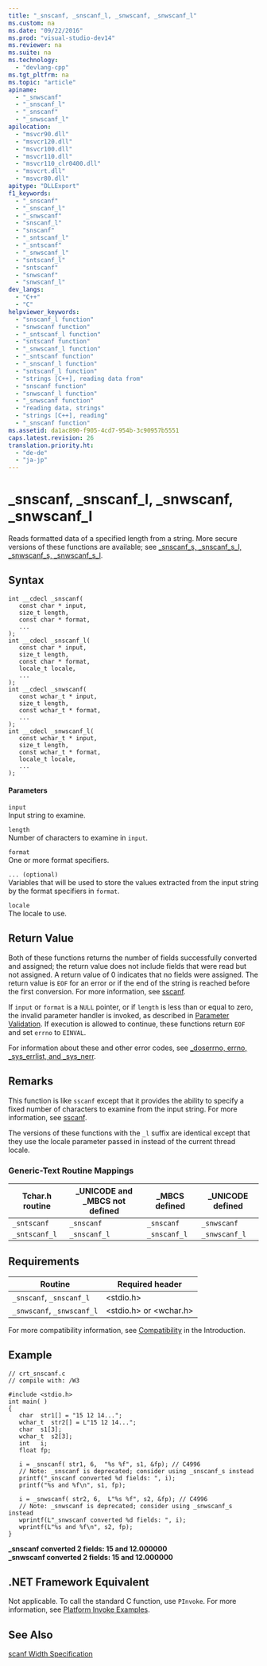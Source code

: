 ```yaml
---
title: "_snscanf, _snscanf_l, _snwscanf, _snwscanf_l"
ms.custom: na
ms.date: "09/22/2016"
ms.prod: "visual-studio-dev14"
ms.reviewer: na
ms.suite: na
ms.technology: 
  - "devlang-cpp"
ms.tgt_pltfrm: na
ms.topic: "article"
apiname: 
  - "_snwscanf"
  - "_snscanf_l"
  - "_snscanf"
  - "_snwscanf_l"
apilocation: 
  - "msvcr90.dll"
  - "msvcr120.dll"
  - "msvcr100.dll"
  - "msvcr110.dll"
  - "msvcr110_clr0400.dll"
  - "msvcrt.dll"
  - "msvcr80.dll"
apitype: "DLLExport"
f1_keywords: 
  - "_snscanf"
  - "_snscanf_l"
  - "_snwscanf"
  - "snscanf_l"
  - "snscanf"
  - "_sntscanf_l"
  - "_sntscanf"
  - "_snwscanf_l"
  - "sntscanf_l"
  - "sntscanf"
  - "snwscanf"
  - "snwscanf_l"
dev_langs: 
  - "C++"
  - "C"
helpviewer_keywords: 
  - "snscanf_l function"
  - "snwscanf function"
  - "_sntscanf_l function"
  - "sntscanf function"
  - "_snwscanf_l function"
  - "_sntscanf function"
  - "_snscanf_l function"
  - "sntscanf_l function"
  - "strings [C++], reading data from"
  - "snscanf function"
  - "snwscanf_l function"
  - "_snwscanf function"
  - "reading data, strings"
  - "strings [C++], reading"
  - "_snscanf function"
ms.assetid: da1ac890-f905-4cd7-954b-3c90957b5551
caps.latest.revision: 26
translation.priority.ht: 
  - "de-de"
  - "ja-jp"
---
```

# _snscanf, _snscanf_l, _snwscanf, _snwscanf_l
Reads formatted data of a specified length from a string. More secure versions of these functions are available; see [_snscanf_s, _snscanf_s_l, _snwscanf_s, _snwscanf_s_l](../vs140/_snscanf_s--_snscanf_s_l--_snwscanf_s--_snwscanf_s_l.md).  
  
## Syntax  
  
```  
int __cdecl _snscanf(  
   const char * input,  
   size_t length,  
   const char * format,  
   ...  
);  
int __cdecl _snscanf_l(  
   const char * input,  
   size_t length,  
   const char * format,  
   locale_t locale,  
   ...  
);  
int __cdecl _snwscanf(  
   const wchar_t * input,  
   size_t length,  
   const wchar_t * format,  
   ...  
);  
int __cdecl _snwscanf_l(  
   const wchar_t * input,  
   size_t length,  
   const wchar_t * format,  
   locale_t locale,  
   ...  
);  
```  
  
#### Parameters  
 `input`  
 Input string to examine.  
  
 `length`  
 Number of characters to examine in `input`.  
  
 `format`  
 One or more format specifiers.  
  
 `... (optional)`  
 Variables that will be used to store the values extracted from the input string by the format specifiers in `format`.  
  
 `locale`  
 The locale to use.  
  
## Return Value  
 Both of these functions returns the number of fields successfully converted and assigned; the return value does not include fields that were read but not assigned. A return value of 0 indicates that no fields were assigned. The return value is `EOF` for an error or if the end of the string is reached before the first conversion. For more information, see [sscanf](../vs140/sscanf--_sscanf_l--swscanf--_swscanf_l.md).  
  
 If `input` or `format` is a `NULL` pointer, or if `length` is less than or equal to zero, the invalid parameter handler is invoked, as described in [Parameter Validation](../vs140/parameter-validation.md). If execution is allowed to continue, these functions return `EOF` and set `errno` to `EINVAL`.  
  
 For information about these and other error codes, see [_doserrno, errno, _sys_errlist, and _sys_nerr](../vs140/errno--_doserrno--_sys_errlist--and-_sys_nerr.md).  
  
## Remarks  
 This function is like `sscanf` except that it provides the ability to specify a fixed number of characters to examine from the input string. For more information, see [sscanf](../vs140/sscanf--_sscanf_l--swscanf--_swscanf_l.md).  
  
 The versions of these functions with the `_l` suffix are identical except that they use the locale parameter passed in instead of the current thread locale.  
  
### Generic-Text Routine Mappings  
  
|Tchar.h routine|_UNICODE and _MBCS not defined|_MBCS defined|_UNICODE defined|  
|---------------------|--------------------------------------|--------------------|-----------------------|  
|`_sntscanf`|`_snscanf`|`_snscanf`|`_snwscanf`|  
|`_sntscanf_l`|`_snscanf_l`|`_snscanf_l`|`_snwscanf_l`|  
  
## Requirements  
  
|Routine|Required header|  
|-------------|---------------------|  
|`_snscanf`, `_snscanf_l`|<stdio.h>|  
|`_snwscanf`, `_snwscanf_l`|<stdio.h> or <wchar.h>|  
  
 For more compatibility information, see [Compatibility](../vs140/compatibility.md) in the Introduction.  
  
## Example  
  
```  
// crt_snscanf.c  
// compile with: /W3  
  
#include <stdio.h>  
int main( )  
{  
   char  str1[] = "15 12 14...";  
   wchar_t  str2[] = L"15 12 14...";  
   char  s1[3];  
   wchar_t  s2[3];  
   int   i;  
   float fp;  
  
   i = _snscanf( str1, 6,  "%s %f", s1, &fp); // C4996  
   // Note: _snscanf is deprecated; consider using _snscanf_s instead  
   printf("_snscanf converted %d fields: ", i);  
   printf("%s and %f\n", s1, fp);  
  
   i = _snwscanf( str2, 6,  L"%s %f", s2, &fp); // C4996  
   // Note: _snwscanf is deprecated; consider using _snwscanf_s instead  
   wprintf(L"_snwscanf converted %d fields: ", i);  
   wprintf(L"%s and %f\n", s2, fp);  
}  
```  
  
 **_snscanf converted 2 fields: 15 and 12.000000**  
**_snwscanf converted 2 fields: 15 and 12.000000**   
## .NET Framework Equivalent  
 Not applicable. To call the standard C function, use `PInvoke`. For more information, see [Platform Invoke Examples](assetId:///15926806-f0b7-487e-93a6-4e9367ec689f).  
  
## See Also  
 [scanf Width Specification](../vs140/scanf-width-specification.md)